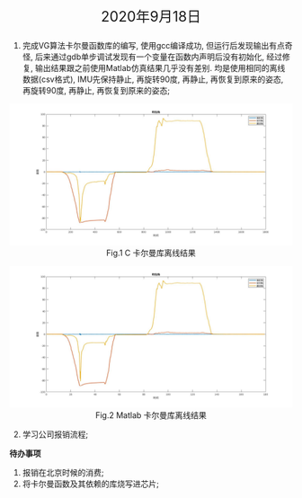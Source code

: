 <p style="text-align:center; font-size:25px">
	2020年9月18日
</p>

1. 完成VG算法卡尔曼函数库的编写, 使用gcc编译成功, 但运行后发现输出有点奇怪, 后来通过gdb单步调试发现有一个变量在函数内声明后没有初始化, 经过修复, 输出结果跟之前使用Matlab仿真结果几乎没有差别. 均是使用相同的离线数据(csv格式), IMU先保持静止, 再旋转90度, 再静止, 再恢复到原来的姿态, 再旋转90度, 再静止, 再恢复到原来的姿态;
<p style="text-align:center;">
<img src="../Images/CEulerOutput.jpg" >
Fig.1 C 卡尔曼库离线结果
</p>
<p style="text-align:center;">
<img src="../Images/MatlabEulerOutput.jpg" >
Fig.2 Matlab 卡尔曼库离线结果
</p>

2. 学习公司报销流程;

**待办事项**<br>
1. 报销在北京时候的消费;  
2. 将卡尔曼函数及其依赖的库烧写进芯片; 